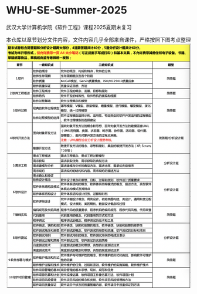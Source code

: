# WHU-SE-Summer-2025
武汉大学计算机学院《软件工程》课程2025夏期末复习

本仓库以章节划分文件内容，文件内容几乎全部来自课件，严格按照下图考点整理
![考试内容.png](https://github.com/Vks-Feng/WHU-SE-Summer-2025/blob/main/attachments/%E8%80%83%E8%AF%95%E5%86%85%E5%AE%B9.png)
